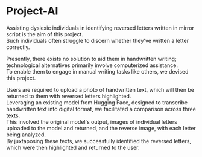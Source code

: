 # Project-AI
Assisting dyslexic individuals in identifying reversed letters written in mirror script is the aim of this project.                                                                                                                         
Such individuals often struggle to discern whether they've written a letter correctly.

Presently, there exists no solution to aid them in handwritten writing; technological alternatives primarily involve computerized assistance.                                                                                                 
To enable them to engage in manual writing tasks like others, we devised this project.

Users are required to upload a photo of handwritten text, which will then be returned to them with reversed letters highlighted.                                                                                                      
Leveraging an existing model from Hugging Face, designed to transcribe handwritten text into digital format, we facilitated a comparison across three texts.                                                                                
This involved the original model's output, images of individual letters uploaded to the model and returned, and the reverse image, with each letter being analyzed.                                                                           
By juxtaposing these texts, we successfully identified the reversed letters, which were then highlighted and returned to the user.
